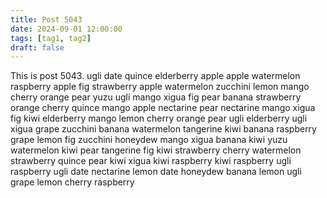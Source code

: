 ```yaml
---
title: Post 5043
date: 2024-09-01 12:00:00
tags: [tag1, tag2]
draft: false
---
```

This is post 5043.
ugli
date
quince
elderberry
apple
apple
watermelon
raspberry
apple
fig
strawberry
apple
watermelon
zucchini
lemon
mango
cherry
orange
pear
yuzu
ugli
mango
xigua
fig
pear
banana
strawberry
orange
cherry
quince
mango
apple
nectarine
pear
nectarine
mango
xigua
fig
kiwi
elderberry
mango
lemon
cherry
orange
pear
ugli
elderberry
ugli
xigua
grape
zucchini
banana
watermelon
tangerine
kiwi
banana
raspberry
grape
lemon
fig
zucchini
honeydew
mango
xigua
banana
kiwi
yuzu
watermelon
kiwi
pear
tangerine
fig
kiwi
strawberry
cherry
watermelon
strawberry
quince
pear
kiwi
xigua
kiwi
raspberry
kiwi
raspberry
ugli
raspberry
ugli
date
nectarine
lemon
date
honeydew
banana
lemon
ugli
grape
lemon
cherry
raspberry
